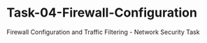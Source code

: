 # Task-04-Firewall-Configuration
Firewall Configuration and Traffic Filtering - Network Security Task
